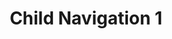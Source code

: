 ---
layout: default
title: Child Navigation 1
parent: Parent Navigation 1
grand_parent: Grand Parent Navigation
nav_order: 1
---